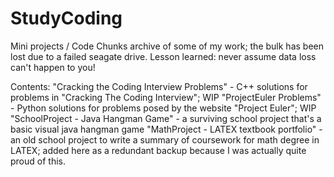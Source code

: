 # StudyCoding
Mini projects / Code Chunks 
archive of some of my work; the bulk has been lost due to a failed seagate drive. Lesson learned: never assume data loss can't happen to you!

Contents:
"Cracking the Coding Interview Problems" - C++ solutions for problems in "Cracking The Coding Interview"; WIP
"ProjectEuler Problems" - Python solutions for problems posed by the website "Project Euler"; WIP
"SchoolProject - Java Hangman Game" - a surviving school project that's a basic visual java hangman game
"MathProject - LATEX textbook portfolio" - an old school project to write a summary of coursework for math degree in LATEX; added here as a redundant backup because I was actually quite proud of this.
